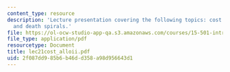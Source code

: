 ```yaml
---
content_type: resource
description: 'Lecture presentation covering the following topics: cost allocation
  and death spirals.'
file: https://ol-ocw-studio-app-qa.s3.amazonaws.com/courses/15-501-introduction-to-financial-and-managerial-accounting-spring-2004/2f087dd985b6b46dd358a98d956643d1_lec21cost_alloii.pdf
file_type: application/pdf
resourcetype: Document
title: lec21cost_alloii.pdf
uid: 2f087dd9-85b6-b46d-d358-a98d956643d1
---
```

